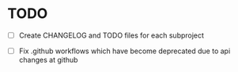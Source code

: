 # TODO

- [ ] Create CHANGELOG and TODO files for each subproject

- [ ] Fix .github workflows which have become deprecated due to api changes at github
